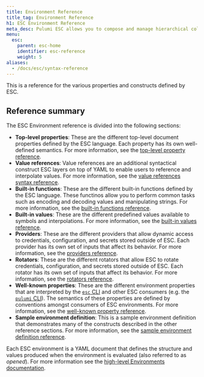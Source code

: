 ```yaml
---
title: Environment Reference
title_tag: Environment Reference
h1: ESC Environment Reference
meta_desc: Pulumi ESC allows you to compose and manage hierarchical collections of configuration and secrets and consume them in various ways.
menu:
  esc:
    parent: esc-home
    identifier: esc-reference
    weight: 5
aliases:
  - /docs/esc/syntax-reference
---
```


This is a reference for the various properties and constructs defined by ESC.

## Reference summary

The ESC Environment reference is divided into the following sections:

- __Top-level properties__: These are the different top-level document properties defined by the ESC language. Each property has its own well-defined semantics. For more information, see the [top-level property reference](/docs/esc/reference/top-level-properties).
- __Value references__: Value references are an additional syntactical construct ESC layers on top of YAML to enable users to reference and interpolate values. For more information, see the [value references syntax reference](/docs/esc/reference/value-references).
- __Built-in functions__: These are the different built-in functions defined by the ESC language. These functinos allow you to perform common tasks such as encoding and decoding values and manipulating strings. For more information, see the [built-in functions reference](/docs/esc/reference/builtin-functions).
- __Built-in values__: These are the different predefined values available to symbols and interpolations. For more information, see the [built-in values reference](/docs/esc/reference/builtin-values).
- __Providers__: These are the different providers that allow dynamic access to credentials, configuration, and secrets stored outside of ESC. Each provider has its own set of inputs that affect its behavior. For more information, see the [providers reference](/docs/esc/reference/providers).
- __Rotators__: These are the different rotators that allow ESC to rotate credentials, configuration, and secrets stored outside of ESC. Each rotator has its own set of inputs that affect its behavior. For more information, see the [rotators reference](/docs/esc/reference/rotators).
- __Well-known properties__: These are the different environment properties that are interpreted by the [`esc` CLI](/docs/install/esc/) and other ESC consumers (e.g. the [`pulumi` CLI](/docs/install/)). The semantics of these properties are defined by conventions amongst consumers of ESC environments. For more information, see the [well-known property reference](/docs/esc/reference/well-known-properties).
- __Sample environment definition__: This is a sample environment definition that demonstrates many of the constructs described in the other reference sections. For more information, see the [sample environment definition reference](/docs/esc/reference/sample-environment-definition).

Each ESC environment is a YAML document that defines the structure and values produced when the environment is evaluated (also referred to as _opened_). For more information see the [high-level Environments documentation](/docs/esc/environments).
